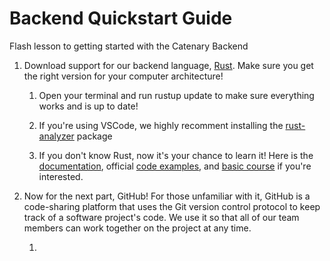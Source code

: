 # Backend Quickstart Guide

Flash lesson to getting started with the Catenary Backend

1. Download support for our backend language, [Rust](https://www.rust-lang.org/tools/install). Make sure you get the right version for your computer architecture!

    1.  Open your terminal and run 
            rustup update
    to make sure everything works and is up to date!

    2. If you're using VSCode, we highly recomment installing the [rust-analyzer](https://marketplace.visualstudio.com/items?itemName=rust-lang.rust-analyzer) package

    3. If you don't know Rust, now it's your chance to learn it! Here is the [documentation](https://doc.rust-lang.org/book/), official [code examples](https://doc.rust-lang.org/rust-by-example/), and [basic course](https://github.com/rust-lang/rustlings/) if you're interested.

3. Now for the next part, GitHub! For those unfamiliar with it, GitHub is a code-sharing platform that uses the Git version control protocol to keep track of a software project's code. We use it so that all of our team members can work together on the project at any time.

    1. 
